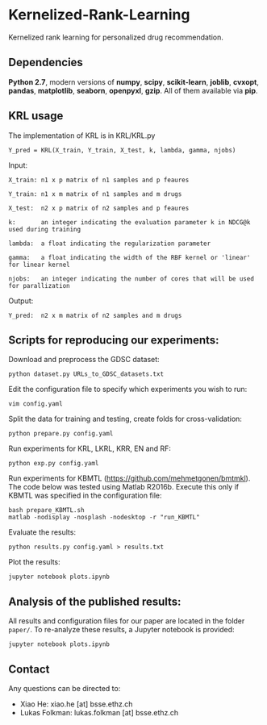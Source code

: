 # Kernelized-Rank-Learning
Kernelized rank learning for personalized drug recommendation. 

## Dependencies
**Python 2.7**, modern versions of **numpy**, **scipy**, **scikit-learn**, **joblib**, **cvxopt**, **pandas**, **matplotlib**, **seaborn**, **openpyxl**, **gzip**. All of them available via **pip**.

## KRL usage
The implementation of KRL is in KRL/KRL.py

    Y_pred = KRL(X_train, Y_train, X_test, k, lambda, gamma, njobs)

Input:

    X_train: n1 x p matrix of n1 samples and p feaures

    Y_train: n1 x m matrix of n1 samples and m drugs

    X_test:  n2 x p matrix of n2 samples and p feaures
    
    k:       an integer indicating the evaluation parameter k in NDCG@k used during training
    
    lambda:  a float indicating the regularization parameter
    
    gamma:   a float indicating the width of the RBF kernel or 'linear' for linear kernel
    
    njobs:   an integer indicating the number of cores that will be used for parallization

Output:

    Y_pred:  n2 x m matrix of n2 samples and m drugs

## Scripts for reproducing our experiments:
Download and preprocess the GDSC dataset:
    
    python dataset.py URLs_to_GDSC_datasets.txt
    
Edit the configuration file to specify which experiments you wish to run:
    
    vim config.yaml

Split the data for training and testing, create folds for cross-validation:

    python prepare.py config.yaml
    
Run experiments for KRL, LKRL, KRR, EN and RF:

    python exp.py config.yaml
    
Run experiments for KBMTL (https://github.com/mehmetgonen/bmtmkl). The code below was tested using Matlab R2016b. Execute this only if KBMTL was specified in the configuration file:
    
    bash prepare_KBMTL.sh
    matlab -nodisplay -nosplash -nodesktop -r "run_KBMTL"

Evaluate the results:
    
    python results.py config.yaml > results.txt

Plot the results:
    
    jupyter notebook plots.ipynb

## Analysis of the published results:

All results and configuration files for our paper are located in the folder ``paper/``. To re-analyze these results, a Jupyter notebook is provided:
    
    jupyter notebook plots.ipynb

## Contact
Any questions can be directed to:
   * Xiao He: xiao.he [at] bsse.ethz.ch
   * Lukas Folkman: lukas.folkman [at] bsse.ethz.ch

